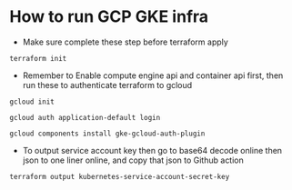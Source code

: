 # How to run GCP GKE infra

- Make sure complete these step before terraform apply

```
terraform init
```

- Remember to Enable compute engine api and container api first, then run these to authenticate terraform to gcloud

```
gcloud init
```

```
gcloud auth application-default login
```

```
gcloud components install gke-gcloud-auth-plugin
```

- To output service account key then go to base64 decode online then json to one liner online, and copy that json to Github action

```
terraform output kubernetes-service-account-secret-key
```

